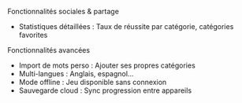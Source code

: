 
Fonctionnalités sociales & partage

- Statistiques détaillées : Taux de réussite par catégorie, catégories favorites

Fonctionnalités avancées

- Import de mots perso : Ajouter ses propres catégories
- Multi-langues : Anglais, espagnol...
- Mode offline : Jeu disponible sans connexion
- Sauvegarde cloud : Sync progression entre appareils